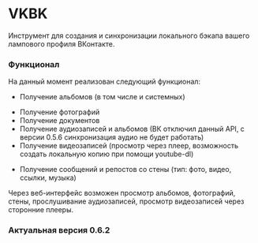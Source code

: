 # VKBK
Инструмент для создания и синхронизации локального бэкапа вашего лампового профиля ВКонтакте.

### Функционал
На данный момент реализован следующий функционал:
+ Получение альбомов (в том числе и системных)
- Получение фотографий
- Получение документов
- Получение аудиозаписей и альбомов (ВК отключил данный API, с версии 0.5.6 синхронизация аудио не будет работать)
- Получение видеозаписей (просмотр через плеер, возможность создать локальную копию при помощи youtube-dl)
* Получение сообщений и репостов со стены (тип: фото, видео, ссылки, музыка)

Через веб-интерфейс возможен просмотр альбомов, фотографий, стены, прослушивание аудиозаписей, просмотр видеозаписей через сторонние плееры.

### Актуальная версия 0.6.2
